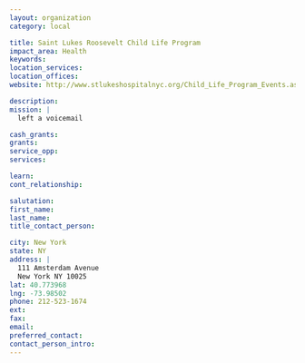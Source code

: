 ```yaml
---
layout: organization
category: local

title: Saint Lukes Roosevelt Child Life Program
impact_area: Health
keywords: 
location_services: 
location_offices: 
website: http://www.stlukeshospitalnyc.org/Child_Life_Program_Events.aspx

description: 
mission: |
  left a voicemail

cash_grants: 
grants: 
service_opp: 
services: 

learn: 
cont_relationship: 

salutation: 
first_name: 
last_name: 
title_contact_person: 

city: New York
state: NY
address: |
  111 Amsterdam Avenue     
  New York NY 10025
lat: 40.773968
lng: -73.98502
phone: 212-523-1674
ext: 
fax: 
email: 
preferred_contact: 
contact_person_intro: 
---
```

